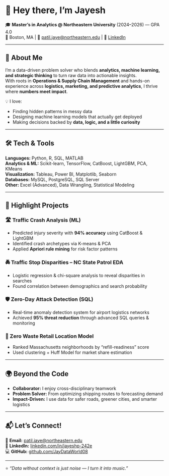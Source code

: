 # 👋 Hey there, I’m **Jayesh**  

🎓 **Master’s in Analytics @ Northeastern University** (2024–2026) — GPA 4.0  
📍 Boston, MA | 📧 patil.jaye@northeastern.edu | 🔗 [LinkedIn](http://www.linkedin.com/in/jayeshp-242e)  

---

## 🚀 About Me  
I’m a data-driven problem solver who blends **analytics, machine learning, and strategic thinking** to turn raw data into actionable insights.  
With roots in **Operations & Supply Chain Management** and hands-on experience across **logistics, marketing, and predictive analytics**, I thrive where **numbers meet impact**.  

💡 I love:  
- Finding hidden patterns in messy data  
- Designing machine learning models that actually get deployed  
- Making decisions backed by **data, logic, and a little curiosity**  

---

## 🛠 Tech & Tools  
**Languages:** Python, R, SQL, MATLAB  
**Analytics & ML:** Scikit-learn, TensorFlow, CatBoost, LightGBM, PCA, KMeans  
**Visualization:** Tableau, Power BI, Matplotlib, Seaborn  
**Databases:** MySQL, PostgreSQL, SQL Server  
**Other:** Excel (Advanced), Data Wrangling, Statistical Modeling  

---

## 📂 Highlight Projects  

### 🛣 Traffic Crash Analysis (ML)  
- Predicted injury severity with **94% accuracy** using CatBoost & LightGBM  
- Identified crash archetypes via K-means & PCA  
- Applied **Apriori rule mining** for risk factor patterns  

### 🚔 Traffic Stop Disparities – NC State Patrol EDA  
- Logistic regression & chi-square analysis to reveal disparities in searches  
- Found correlation between demographics and search probability  

### 🛡 Zero-Day Attack Detection (SQL)  
- Real-time anomaly detection system for airport logistics networks  
- Achieved **95% threat reduction** through advanced SQL queries & monitoring  

### 🌱 Zero Waste Retail Location Model  
- Ranked Massachusetts neighborhoods by “refill-readiness” score  
- Used clustering + Huff Model for market share estimation  

---

## 🌍 Beyond the Code  
- **Collaborator:** I enjoy cross-disciplinary teamwork  
- **Problem Solver:** From optimizing shipping routes to forecasting demand  
- **Impact-Driven:** I use data for safer roads, greener cities, and smarter logistics  

---

## 📬 Let’s Connect!  
📧 **Email:** patil.jaye@northeastern.edu  
🔗 **LinkedIn:** [linkedin.com/in/jayeshp-242e](http://www.linkedin.com/in/jayeshp-242e)  
💻 **GitHub:** [github.com/JayDataWorld08](https://github.com/)  

---

⭐ *“Data without context is just noise — I turn it into music.”*  
